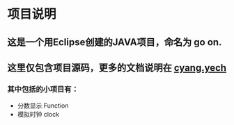 # 项目说明

## 这是一个用Eclipse创建的JAVA项目，命名为 go on.
## 这里仅包含项目源码，更多的文档说明在 [cyang.yech](cyang.tech)

### 其中包括的小项目有：

- 分数显示 Function
- 模拟时钟 clock

